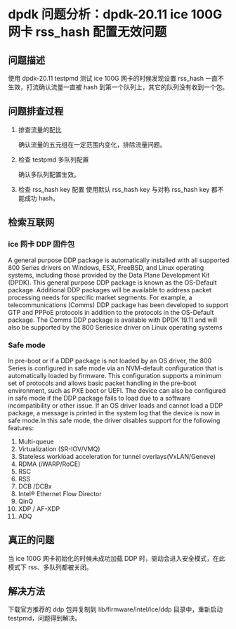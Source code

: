 # dpdk 问题分析：dpdk-20.11 ice 100G 网卡 rss_hash 配置无效问题
## 问题描述
使用 dpdk-20.11 testpmd 测试 ice 100G 网卡的时候发现设置 rss_hash 一直不生效，打流确认流量一直被 hash 到第一个队列上，其它的队列没有收到一个包。

## 问题排查过程
1. 排查流量的配比

	确认流量的五元组在一定范围内变化，排除流量问题。
2. 检查 testpmd 多队列配置

	确认多队列配置生效。

3. 检查 rss_hash key 配置
	使用默认 rss_hash key 与对称 rss_hash key 都不能成功 hash。

## 检索互联网
### ice 网卡 DDP 固件包

A general purpose DDP package is automatically installed with all supported 800 Series drivers on Windows, ESX, FreeBSD, and Linux operating systems, including those provided by the Data Plane Development Kit (DPDK). This general purpose DDP package is known as the OS-Default package. Additional DDP packages will be available to address packet processing needs for specific market segments. For example, a telecommunications (Comms) DDP package has been developed to support GTP and PPPoE protocols in addition to the protocols in the OS-Default package. The Comms DDP package is available with DPDK 19.11 and will also be supported by the 800 Seriesice driver on Linux operating systems


### Safe mode

In pre-boot or if a DDP package is not loaded by an OS driver, the 800 Series is configured in safe mode via an NVM-default configuration that is automatically loaded by firmware. This configuration supports a minimum set of protocols and allows basic packet handling in the pre-boot environment, such as PXE boot or UEFI. The device can also be configured in safe mode if the DDP package fails to load due to a software incompatibility or other issue. If an OS driver loads and cannot load a DDP package, a message is printed in the system log that the device is now in safe mode.In this safe mode, the driver disables support for the following features:

1. Multi-queue
2. Virtualization (SR-IOV/VMQ)
3. Stateless workload acceleration for tunnel overlays(VxLAN/Geneve)
4. RDMA (iWARP/RoCE)
5. RSC
6. RSS
7. DCB /DCBx
8. Intel® Ethernet Flow Director
9. QinQ
10. XDP / AF-XDP
11. ADQ

## 真正的问题
当 ice 100G 网卡初始化的时候未成功加载 DDP 时，驱动会进入安全模式，在此模式下 rss、多队列都被关闭。

## 解决方法
下载官方推荐的 ddp 包并复制到 lib/firmware/intel/ice/ddp 目录中，重新启动 testpmd，问题得到解决。

